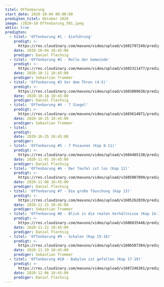 ```yaml
---
titel: Offenbarung
start_date: 2020-10-04 00:00:00
predigten_titel: Oktober 2020
image: /2020-10 Offenbarung_501.jpeg
aktiv: true
predigten:
  - titel: 'Offenbarung #1 - Einführung'
    predigt: >-
      https://res.cloudinary.com/mavuno/video/upload/v1601797249/predigten/2020-10%20Offenbarung/2020-10-04_GoDi_Mavuno_Berlin_-_Offenbarung_1.mp3
    date: 2020-10-04 10:45:00
    prediger: Daniel Flechsig
  - titel: 'Offenbarung #2 - Rolle der Gemeinde'
    predigt: >-
      https://res.cloudinary.com/mavuno/video/upload/v1602311477/predigten/2020-10%20Offenbarung/2020-10-11_GoDi_Mavuno_Berlin_-_Offenbarung_2_-_Gemeinde.mp3
    date: 2020-10-11 10:45:00
    prediger: Sebastian Trommer
  - titel: 'Offenbarung #3 Vor dem Thron (4-5)'
    predigt: >-
      https://res.cloudinary.com/mavuno/video/upload/v1603009630/predigten/2020-10%20Offenbarung/2020-10-18_GoDi_Mavuno_Berlin_-_Offenbarung_3_Kap_4-5_Thron_Gottes.mp3
    date: 2020-10-18 10:45:00
    prediger: Daniel Flechsig
  - titel: 'Offenbarung #4 - 7 Siegel'
    predigt: >-
      https://res.cloudinary.com/mavuno/video/upload/v1603614871/predigten/2020-10%20Offenbarung/2020-10-25_GoDi_Mavuno_Berlin_-_Offenbarung_4_6-8_7_Siegel.mp3
    date: 2020-10-25 10:45:00
    prediger: Sebastian Trommer
  - titel:
    predigt:
    date: 2020-10-25 10:45:00
    prediger:
  - titel: 'Offenbarung #5 - 7 Posaunen (Kap 8-11)'
    predigt: >-
      https://res.cloudinary.com/mavuno/video/upload/v1604405130/predigten/2020-10%20Offenbarung/2020-11-01_GoDi_Mavuno_Berlin_-_Offenbarung_5_8-11.mp3
    date: 2020-11-01 10:45:00
    prediger: Daniel Flechsig
  - titel: 'Offenbarung #6 - Der Teufel ist los (Kap 12)'
    predigt: >-
      https://res.cloudinary.com/mavuno/video/upload/v1605007099/predigten/2020-10%20Offenbarung/2020-11-08_GoDi_Mavuno_Berlin_Offenbarung_6_12.mp3
    date: 2020-11-08 10:45:00
    prediger: Daniel Flechsig
  - titel: 'Offenbarung #7 - Die große Täuschung (Kap 13)'
    predigt: >-
      https://res.cloudinary.com/mavuno/video/upload/v1605262039/predigten/2020-10%20Offenbarung/2020-11-15_GoDi_Mavuno_Offenbarung_13_Die_gro%C3%9Fe_T%C3%A4uschung.mp3
    date: 2020-11-15 10:45:00
    prediger: Sebastian Trommer
  - titel: 'Offenbarung #8 - Blick in die realen Verhältnisse (Kap 14-15,4)'
    predigt: >-
      https://res.cloudinary.com/mavuno/video/upload/v1606035446/predigten/2020-10%20Offenbarung/2020-11-22_GoDia_Mavuno_Berlin_-_Offenbarung_8_Kap_14-15_4.mp3
    date: 2020-11-22 10:45:00
    prediger: Daniel Flechsig
  - titel: 'Offenbarung #9 - Schalen (Kap 15-16)'
    predigt: >-
      https://res.cloudinary.com/mavuno/video/upload/v1606587384/predigten/2020-10%20Offenbarung/2020-11-29_GoDi_Mavuno_Berlin_-_Offenbarun_9_Kap_15-16.mp3
    date: 2020-11-29 10:45:00
    prediger: Sebastian Trommer
  - titel: 'Offenbarung #10 - Babylon ist gefallen (Kap 17-19)'
    predigt: >-
      https://res.cloudinary.com/mavuno/video/upload/v1607246301/predigten/2020-10%20Offenbarung/2020-12-06_GoDi_Mavuno_Berlin_-_Offenbarung_10_-.mp3
    date: 2020-12-06 10:45:00
    prediger: Daniel Flechsig
---
```


